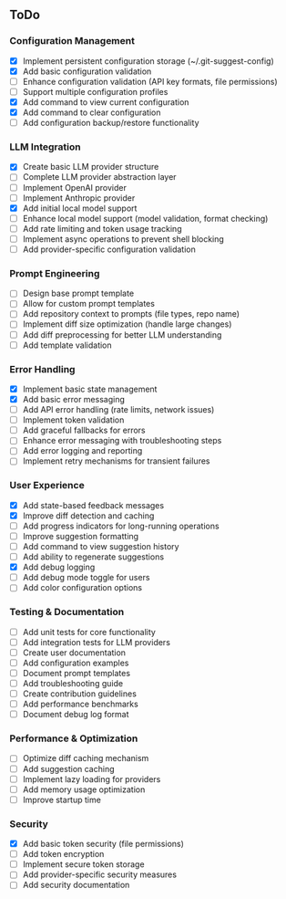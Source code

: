 ## ToDo

### Configuration Management

- [x] Implement persistent configuration storage (~/.git-suggest-config)
- [x] Add basic configuration validation
- [ ] Enhance configuration validation (API key formats, file permissions)
- [ ] Support multiple configuration profiles
- [x] Add command to view current configuration
- [x] Add command to clear configuration
- [ ] Add configuration backup/restore functionality

### LLM Integration

- [x] Create basic LLM provider structure
- [ ] Complete LLM provider abstraction layer
- [ ] Implement OpenAI provider
- [ ] Implement Anthropic provider
- [x] Add initial local model support
- [ ] Enhance local model support (model validation, format checking)
- [ ] Add rate limiting and token usage tracking
- [ ] Implement async operations to prevent shell blocking
- [ ] Add provider-specific configuration validation

### Prompt Engineering

- [ ] Design base prompt template
- [ ] Allow for custom prompt templates
- [ ] Add repository context to prompts (file types, repo name)
- [ ] Implement diff size optimization (handle large changes)
- [ ] Add diff preprocessing for better LLM understanding
- [ ] Add template validation

### Error Handling

- [x] Implement basic state management
- [x] Add basic error messaging
- [ ] Add API error handling (rate limits, network issues)
- [ ] Implement token validation
- [ ] Add graceful fallbacks for errors
- [ ] Enhance error messaging with troubleshooting steps
- [ ] Add error logging and reporting
- [ ] Implement retry mechanisms for transient failures

### User Experience

- [x] Add state-based feedback messages
- [x] Improve diff detection and caching
- [ ] Add progress indicators for long-running operations
- [ ] Improve suggestion formatting
- [ ] Add command to view suggestion history
- [ ] Add ability to regenerate suggestions
- [x] Add debug logging
- [ ] Add debug mode toggle for users
- [ ] Add color configuration options

### Testing & Documentation

- [ ] Add unit tests for core functionality
- [ ] Add integration tests for LLM providers
- [ ] Create user documentation
- [ ] Add configuration examples
- [ ] Document prompt templates
- [ ] Add troubleshooting guide
- [ ] Create contribution guidelines
- [ ] Add performance benchmarks
- [ ] Document debug log format

### Performance & Optimization

- [ ] Optimize diff caching mechanism
- [ ] Add suggestion caching
- [ ] Implement lazy loading for providers
- [ ] Add memory usage optimization
- [ ] Improve startup time

### Security

- [x] Add basic token security (file permissions)
- [ ] Add token encryption
- [ ] Implement secure token storage
- [ ] Add provider-specific security measures
- [ ] Add security documentation
